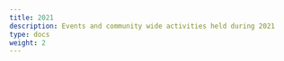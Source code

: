 ```yaml
---
title: 2021
description: Events and community wide activities held during 2021
type: docs
weight: 2
---
```


